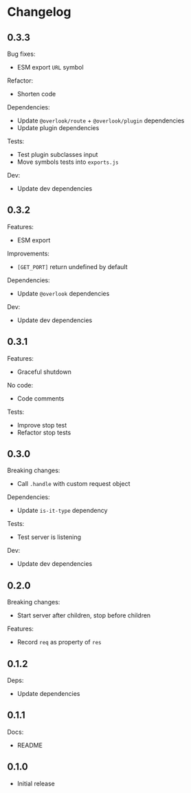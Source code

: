 # Changelog

## 0.3.3

Bug fixes:

* ESM export `URL` symbol

Refactor:

* Shorten code

Dependencies:

* Update `@overlook/route` + `@overlook/plugin` dependencies
* Update plugin dependencies

Tests:

* Test plugin subclasses input
* Move symbols tests into `exports.js`

Dev:

* Update dev dependencies

## 0.3.2

Features:

* ESM export

Improvements:

* `[GET_PORT]` return undefined by default

Dependencies:

* Update `@overlook` dependencies

Dev:

* Update dev dependencies

## 0.3.1

Features:

* Graceful shutdown

No code:

* Code comments

Tests:

* Improve stop test
* Refactor stop tests

## 0.3.0

Breaking changes:

* Call `.handle` with custom request object

Dependencies:

* Update `is-it-type` dependency

Tests:

* Test server is listening

Dev:

* Update dev dependencies

## 0.2.0

Breaking changes:

* Start server after children, stop before children

Features:

* Record `req` as property of `res`

## 0.1.2

Deps:

* Update dependencies

## 0.1.1

Docs:

* README

## 0.1.0

* Initial release
